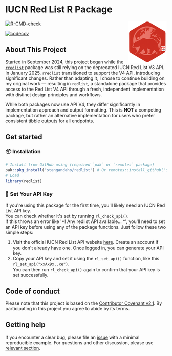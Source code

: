 # IUCN Red List R Package
<a href="https://stangandaho.github.io/redlist/"><img src="man/figures/logo.png" align="right" height="132" alt="redlist logo" /></a>
<!-- badges: start -->
[![R-CMD-check](https://github.com/stangandaho/redlist/actions/workflows/R-CMD-check.yaml/badge.svg)](https://github.com/stangandaho/redlist/actions/workflows/R-CMD-check.yaml)
<!-- badges: end -->
[![codecov](https://codecov.io/gh/stangandaho/redlist/graph/badge.svg?token=AS6SSJ8F1N)](https://codecov.io/gh/stangandaho/redlist)

## About This Project

Started in September 2024, this project began while the [`rredlist`](https://github.com/ropensci/rredlist) 
package was still relying on the deprecated IUCN Red List V3 API. In January 2025, 
`rredlist` transitioned to support the V4 API, introducing significant changes.
Rather than adapting it, I chose to continue building on my original work — resulting in `redlist`, 
a standalone package that provides access to the Red List V4 API through a fresh, 
independent implementation with distinct design principles and workflows.

While both packages now use API V4, they differ significantly in implementation 
approach and output formatting. This is **NOT** a competing package, but rather 
an alternative implementation for users who prefer consistent tibble outputs for all endpoints.

## Get started
### 📦 Installation

```r
# Install from GitHub using (required `pak` or `remotes` package)
pak::pkg_install("stangandaho/redlist") # Or remotes::install_github("stangandaho/redlist")
# Load
library(redlist)
```

### 🔑 Set Your API Key
If you're using this package for the first time, you'll likely need an IUCN Red List API key.  
You can check whether it's set by running `rl_check_api()`.  
If this throws an error like '*! Any redlist API available... *', you'll need to set 
an API key before using any of the package functions. Just follow these two simple steps:  
1. Visit the official IUCN Red List API website [here](https://api.iucnredlist.org/users/edit). 
Create an account if you don't already have one. Once logged in, you can generate your API key.  
2. Copy your API key and set it using the `rl_set_api()` function, like this `rl_set_api("xxAx9x..xe")`.  
You can then run `rl_check_api()` again to confirm that your API key is set successfully.  

## Code of conduct
Please note that this project is based on the [Contributor Covenant v2.1](https://github.com/stangandaho/redlist/blob/main/CODE_OF_CONDUCT.md). 
By participating in this project you agree to abide by its terms.

## Getting help
If you encounter a clear bug, please file an [issue](https://github.com/stangandaho/redlist/issues) with a minimal reproducible 
example. For questions and other discussion, please use [relevant section](https://github.com/stangandaho/redlist/discussions).
